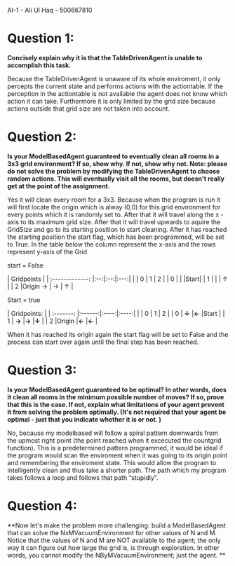 AI-1 - Ali Ul Haq - 500667810

# Question 1:

**Concisely explain why it is that the TableDrivenAgent is unable to accomplish this task.**

Because the TableDrivenAgent is unaware of its whole enviroment, it only percepts the current state and performs actions with the actiontable. If the perception in the actiontable is not available the agent does not know which action it can take. Furthermore it is only limited by the grid size because actions outside that grid size are not taken into account.

# Question 2:

**Is your ModelBasedAgent guaranteed to eventually clean all rooms in a 3x3 grid environment? If so, show why. If not, show why not. Note: please do not solve the problem by modifying the TableDrivenAgent to choose random actions. This will eventually visit all the rooms, but doesn't really get at the point of the assignment.**

Yes it will clean every room for a 3x3. Because when the program is run it will first locate the origin which is alway (0,0) for this grid environment for every points which it is randomly set to. After that it will travel along the x - axis to its maximum grid size. After that it will travel upwards to aquire the GridSize and go to its starting position to start cleaning.  After it has reached the starting position the start flag, which has been programmed, will be set to True. In the table below the column represent the x-axis and the rows represent y-axis of the Grid

start = False

| Gridpoints      |
| :-------------: |:--:|:--:|:---:|
|                 | 0       | 1  |  2  |
| 0               |         |    |Start|
| 1               |         |    |  ↑  |
| 2               |Origin → | →  |  ↑  |


 Start = true

 | Gridpoints:   |
 | :-------:     |:------:|:----:|:----:|
 |               | 0      | 1    | 2    |
 | 0             | **↓**  |**←** |Start |
 | 1             | **→**  |**→** |**↓** |
 | 2             |Origin  |**←** |**←** |

When it has reached its origin again the start flag will be set to False and the process can start over again until the final step has been reached.

# Question 3:

**Is your ModelBasedAgent guaranteed to be optimal? In other words, does it clean all rooms in the minimum possible number of moves? If so, prove that this is the case. If not, explain what limitations of your agent prevent it from solving the problem optimally. (It's not required that your agent be optimal - just that you indicate whether it is or not. )**

No, because my modelbased will follow a spiral pattern downwards from the upmost right point (the point reached when it excecuted the countgrid function). This is a predetermined pattern programmed, it would be ideal if the program would scan the enviroment when it was going to its origin point and remembering the enviroment state. This would allow the program to intelligently clean and thus take a shorter path. The path which my program takes follows a loop and follows that path “stupidly”.

# Question 4:

**Now let's make the problem more challenging: build a ModelBasedAgent that can solve the NxMVacuumEnvironment for other values of N and M. Notice that the values of N and M are NOT available to the agent; the only way it can figure out how large the grid is, is through exploration. In other words, you cannot modify the NByMVacuumEnvironment; just the agent.
**
